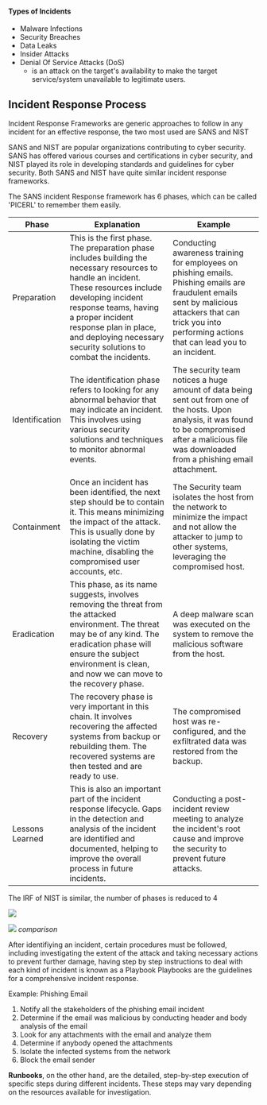 
#### Types of Incidents
- Malware Infections
- Security Breaches
- Data Leaks
- Insider Attacks
- Denial Of Service Attacks (DoS)
	- is an attack on the target's availability to make the target service/system unavailable to legitimate users.

## Incident Response Process

Incident Response Frameworks are generic approaches to follow in any incident for an effective response, the two most used are SANS and NIST

SANS and NIST are popular organizations contributing to cyber security. SANS has offered various courses and certifications in cyber security, and NIST played its role in developing standards and guidelines for cyber security. Both SANS and NIST have quite similar incident response frameworks.

The SANS incident Response framework has 6 phases, which can be called 'PICERL' to remember them easily.

|Phase|Explanation|Example|
|---|---|---|
|Preparation|This is the first phase. The preparation phase includes building the necessary resources to handle an incident. These resources include developing incident response teams, having a proper incident response plan in place, and deploying necessary security solutions to combat the incidents.|Conducting awareness training for employees on phishing emails. Phishing emails are fraudulent emails sent by malicious attackers that can trick you into performing actions that can lead you to an incident.|
|Identification|The identification phase refers to looking for any abnormal behavior that may indicate an incident. This involves using various security solutions and techniques to monitor abnormal events.|The security team notices a huge amount of data being sent out from one of the hosts. Upon analysis, it was found to be compromised after a malicious file was downloaded from a phishing email attachment.|
|Containment|Once an incident has been identified, the next step should be to contain it. This means minimizing the impact of the attack. This is usually done by isolating the victim machine, disabling the compromised user accounts, etc.|The Security team isolates the host from the network to minimize the impact and not allow the attacker to jump to other systems, leveraging the compromised host.|
|Eradication|This phase, as its name suggests, involves removing the threat from the attacked environment. The threat may be of any kind. The eradication phase will ensure the subject environment is clean, and now we can move to the recovery phase.|A deep malware scan was executed on the system to remove the malicious software from the host.|
|Recovery|The recovery phase is very important in this chain. It involves recovering the affected systems from backup or rebuilding them. The recovered systems are then tested and are ready to use.|The compromised host was re-configured, and the exfiltrated data was restored from the backup.|
|Lessons Learned|This is also an important part of the incident response lifecycle. Gaps in the detection and analysis of the incident are identified and documented, helping to improve the overall process in future incidents.|Conducting a post-incident review meeting to analyze the incident's root cause and improve the security to prevent future attacks.|

The IRF of NIST is similar, the number of phases is reduced to 4

![](../../../../../7.%20Images/6645aa8c024f7893371eb7ac-1718268206803.png)

![](../../../../../7.%20Images/6645aa8c024f7893371eb7ac-1723217056943.png)
*comparison*

After identifiying an incident, certain procedures must be followed, including investigating the extent of the attack and taking necessary actions to prevent further damage, having step by step instructions to deal with each kind of incident is known as a Playbook
Playbooks are the guidelines for a comprehensive incident response.

Example: Phishing Email

1. Notify all the stakeholders of the phishing email incident
2. Determine if the email was malicious by conducting header and body analysis of the email
3. Look for any attachments with the email and analyze them
4. Determine if anybody opened the attachments
5. Isolate the infected systems from the network
6. Block the email sender

**Runbooks**, on the other hand, are the detailed, step-by-step execution of specific steps during different incidents. These steps may vary depending on the resources available for investigation.
